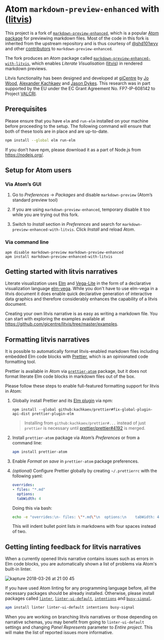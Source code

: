 # Atom `markdown-preview-enhanced` with ([litvis](http://litvis.org/))

This project is a fork of [`markdown-preview-enhanced`](https://github.com/shd101wyy/markdown-preview-enhanced), which is a popular [Atom package](https://atom.io/packages/markdown-preview-enhanced) for previewing markdown files.
Most of the code in this fork is inherited from the upstream repository and is thus courtesy of [@shd101wyy](https://github.com/shd101wyy) and other [contributors](https://github.com/shd101wyy/markdown-preview-enhanced/graphs/contributors) to `markdown-preview-enhanced`.

The fork produces an Atom package called [`markdown-preview-enhanced-with-litvis`](https://atom.io/packages/markdown-preview-enhanced-with-litvis), which enables _Literate Visualisation_ ([litvis](http://litvis.org/)) in rendered markdown previews.

Litvis functionality has been designed and developed at [giCentre](https://www.gicentre.net/) by [Jo Wood](https://github.com/jwoLondon), [Alexander Kachkaev](https://github.com/kachkaev) and [Jason Dykes](https://github.com/jsndyks).
This research was in part supported by the EU under the EC Grant Agreement No. FP7-IP-608142 to Project [VALCRI](http://valcri.org/).

## Prerequisites

Please ensure that you have `elm` and `run-elm` installed on your machine before proceeding to the setup.
The following command will ensure that both of these tools are in place and are up-to-date.

```bash
npm install --global elm run-elm
```

If you don’t have npm, please download it as a part of Node.js from https://nodejs.org/.

## Setup for Atom users

### Via Atom’s GUI

1.  Go to _Preferences_ → _Packages_ and disable `markdown-preview` (Atom’s standard preview tool)

1.  If you are using `markdown-preview-enhanced`, temporary disable it too while you are trying out this fork.

1.  Switch to _Install_ section in _Preferences_ and search for `markdown-preview-enhanced-with-litvis`.
    Click _Install_ and reload Atom.

### Via command line

```
apm disable markdown-preview markdown-preview-enhanced
apm install markdown-preview-enhanced-with-litvis
```

## Getting started with litvis narratives

Literate visualization uses [Elm](http://elm-lang.org) and [Vega-Lite](https://vega.github.io/vega-lite) in the form of a declarative visualization language [elm-vega](http://package.elm-lang.org/packages/gicentre/elm-vega/latest).
While you don't have to use elm-vega in a litvis document it does enable quick declarative generation of interactive data graphics and therefore considerably enhances the capability of a litvis document.

Creating your own litvis narrative is as easy as writing a markdown file.
You can start with exploring the examples available at
https://github.com/gicentre/litvis/tree/master/examples.

## Formatting litvis narratives

It is possible to automatically format litvis-enabled markdown files including embedded Elm code blocks with [Prettier](https://prettier.io/), which is an opinionated code formatting tool.

Prettier is available in Atom via [`prettier-atom`](https://github.com/prettier/prettier-atom) package, but it does not format literate Elm code blocks in markdown files out of the box.

Please follow these steps to enable full-featured formatting support for litvis in Atom:

1.  Globally install Prettier and its [Elm plugin](https://github.com/gicentre/prettier-plugin-elm) via npm:

    ```
    npm install --global github:kachkaev/prettier#fix-global-plugin-api-dist prettier-plugin-elm
    ```

    > Installing from `github:kachkaev/prettier#...` instead of just `prettier` is necessary until [prettier/prettier#4192](https://github.com/prettier/prettier/pull/4192) is merged.

1.  Install `prettier-atom` package via Atom’s _Preferences_ or from a command line:

    ```bash
    apm install prettier-atom
    ```

1.  Enable _Format on save_ in `prettier-atom` package preferences.

1.  _(optional)_ Configure Prettier globally by creating `~/.prettierrc` with the following yaml:

    ```yaml
    overrides:
    - files: "*.md"
      options:
      tabWidth: 4
    ```

    Doing this via bash:

    ```bash
    echo -e "overrides:\n- files: \"*.md\"\n  options:\n    tabWidth: 4" > ~/.prettierrc
    ```


    This will indent bullet point lists in markdowns with four spaces instead of two.

## Getting linting feedback for litvis narratives

When a currently opened litvis narrative contains issues such as errors in Elm code blocks, you are automatically shown a list of problems via Atom's built-in linter.

![kapture 2018-03-26 at 21 00 45](https://user-images.githubusercontent.com/608862/37930310-4ba86c40-313a-11e8-99f5-a6b7ac99f38c.gif)

If you have used Atom linting for any programming language before, all the necessary packages should be already installed.
Otherwise, please install packages called [`linter`](https://atom.io/packages/linter), [`linter-ui-default`](https://atom.io/packages/linter-ui-default), [`intentions`](https://atom.io/packages/intentions) and [`busy-signal`](https://atom.io/packages/busy-signal).

```bash
apm install linter linter-ui-default intentions busy-signal
```

When you are working on branching litvis narratives or those depending on narrative schemas, you may benefit from going to `linter-ui-default` settings and changing _Panel Represents_ parameter to _Entire project_.
This will make the list of reported issues more informative.
